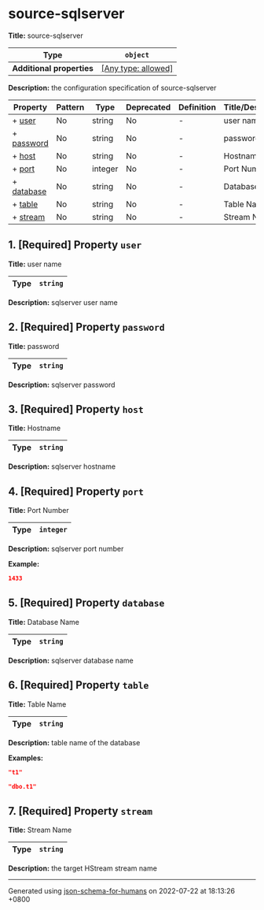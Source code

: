 # source-sqlserver

**Title:** source-sqlserver

| Type                      | `object`                                                                  |
| ------------------------- | ------------------------------------------------------------------------- |
| **Additional properties** | [[Any type: allowed]](# "Additional Properties of any type are allowed.") |

**Description:** the configuration specification of source-sqlserver

| Property                 | Pattern | Type    | Deprecated | Definition | Title/Description |
| ------------------------ | ------- | ------- | ---------- | ---------- | ----------------- |
| + [user](#user )         | No      | string  | No         | -          | user name         |
| + [password](#password ) | No      | string  | No         | -          | password          |
| + [host](#host )         | No      | string  | No         | -          | Hostname          |
| + [port](#port )         | No      | integer | No         | -          | Port Number       |
| + [database](#database ) | No      | string  | No         | -          | Database Name     |
| + [table](#table )       | No      | string  | No         | -          | Table Name        |
| + [stream](#stream )     | No      | string  | No         | -          | Stream Name       |

## <a name="user"></a>1. [Required] Property `user`

**Title:** user name

| Type | `string` |
| ---- | -------- |

**Description:** sqlserver user name

## <a name="password"></a>2. [Required] Property `password`

**Title:** password

| Type | `string` |
| ---- | -------- |

**Description:** sqlserver password

## <a name="host"></a>3. [Required] Property `host`

**Title:** Hostname

| Type | `string` |
| ---- | -------- |

**Description:** sqlserver hostname

## <a name="port"></a>4. [Required] Property `port`

**Title:** Port Number

| Type | `integer` |
| ---- | --------- |

**Description:** sqlserver port number

**Example:** 

```json
1433
```

## <a name="database"></a>5. [Required] Property `database`

**Title:** Database Name

| Type | `string` |
| ---- | -------- |

**Description:** sqlserver database name

## <a name="table"></a>6. [Required] Property `table`

**Title:** Table Name

| Type | `string` |
| ---- | -------- |

**Description:** table name of the database

**Examples:** 

```json
"t1"
```

```json
"dbo.t1"
```

## <a name="stream"></a>7. [Required] Property `stream`

**Title:** Stream Name

| Type | `string` |
| ---- | -------- |

**Description:** the target HStream stream name

----------------------------------------------------------------------------------------------------------------------------
Generated using [json-schema-for-humans](https://github.com/coveooss/json-schema-for-humans) on 2022-07-22 at 18:13:26 +0800
